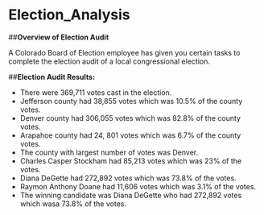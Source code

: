 # Election_Analysis

##**Overview of Election Audit**

A Colorado Board of Election employee has given you certain tasks to complete the election audit of a local congressional election.


##**Election Audit Results:**

* There were 369,711 votes cast in the election.
* Jefferson county had 38,855 votes which was 10.5% of the county votes.
* Denver county had 306,055 votes which was 82.8% of the county votes.
* Arapahoe county had 24, 801 votes which was 6.7% of the county votes.
* The county with largest number of votes was Denver.
* Charles Casper Stockham had 85,213 votes which was 23% of the votes.
* Diana DeGette had 272,892 votes which was 73.8% of the votes.
* Raymon Anthony Doane had 11,606 votes which was 3.1% of the votes.
* The winning candidate was Diana DeGette who had 272,892 votes which wasa 73.8% of the votes.
